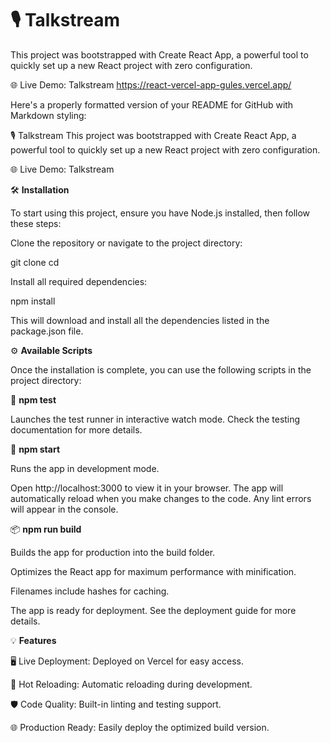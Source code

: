 # 🎙️ Talkstream
This project was bootstrapped with Create React App, a powerful tool to quickly set up a new React project with zero configuration.

🌐 Live Demo: Talkstream https://react-vercel-app-gules.vercel.app/



Here's a properly formatted version of your README for GitHub with Markdown styling:

🎙️ Talkstream
This project was bootstrapped with Create React App, a powerful tool to quickly set up a new React project with zero configuration.

🌐 Live Demo: Talkstream

🛠 **Installation**

To start using this project, ensure you have Node.js installed, then follow these steps:

Clone the repository or navigate to the project directory:

git clone <repository-url>
cd <project-directory>

Install all required dependencies:

npm install

This will download and install all the dependencies listed in the package.json file.

⚙️ **Available Scripts**

Once the installation is complete, you can use the following scripts in the project directory:

🧪 **npm test**

Launches the test runner in interactive watch mode.
Check the testing documentation for more details.

🚀 **npm start**

Runs the app in development mode.

Open http://localhost:3000 to view it in your browser.
The app will automatically reload when you make changes to the code.
Any lint errors will appear in the console.

📦 **npm run build**

Builds the app for production into the build folder.

Optimizes the React app for maximum performance with minification.

Filenames include hashes for caching.

The app is ready for deployment. See the deployment guide for more details.

💡 **Features**

🖥 Live Deployment: Deployed on Vercel for easy access.

🔄 Hot Reloading: Automatic reloading during development.

🛡️ Code Quality: Built-in linting and testing support.

🌐 Production Ready: Easily deploy the optimized build version.
